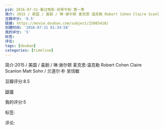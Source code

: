 ```yaml
---
pid: 2016-07-31-看过电影-初来乍到 第一季
简介: 2015 / 美国 / 喜剧 / 琳·谢尔顿 麦克思·温克勒 Robert Cohen Claire Scanlon Matt Sohn / 兰道尔·朴 吴恬敏
豆瓣评分: '8.5'
链接: https://movie.douban.com/subject/25885410/
创建时间: '2016-07-31 01:34:58'
我的评分: '5'
标签:
评论:
tags: [douban]
categories: [timeline]
---
```

简介:2015 / 美国 / 喜剧 / 琳·谢尔顿 麦克思·温克勒 Robert Cohen Claire Scanlon Matt Sohn / 兰道尔·朴 吴恬敏

豆瓣评分:8.5

[链接](https://movie.douban.com/subject/25885410/)

我的评分:5

标签:

评论:

